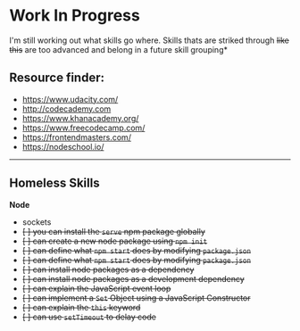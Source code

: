 # Work In Progress


I'm still working out what skills go where. Skills thats are striked through ~~like this~~ are too advanced and belong in a future skill grouping*


## Resource finder:

- https://www.udacity.com/
- http://codecademy.com
- https://www.khanacademy.org/
- https://www.freecodecamp.com/
- https://frontendmasters.com/
- https://nodeschool.io/

------


## Homeless Skills


**Node**

- sockets
- ~~[ ] you can install the `serve` npm package globally~~
- ~~[ ] can create a new node package using `npm init`~~
- ~~[ ] can define what `npm start` does by modifying `package.json`~~
- ~~[ ] can define what `npm start` does by modifying `package.json`~~
- ~~[ ] can install node packages as a dependency~~
- ~~[ ] can install node packages as a development dependency~~
- ~~[ ] can explain the JavaScript event loop~~
- ~~[ ] can implement a `Set` Object using a JavaScript Constructor~~
- ~~[ ] can explain the `this` keyword~~
- ~~[ ] can use `setTimeout` to delay code~~
